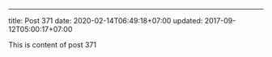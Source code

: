---
title: Post 371
date: 2020-02-14T06:49:18+07:00
updated: 2017-09-12T05:00:17+07:00

This is content of post 371